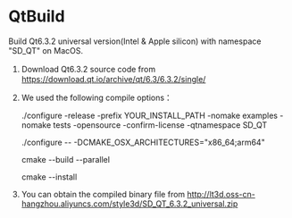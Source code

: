 # QtBuild
Build Qt6.3.2 universal version(Intel & Apple silicon) with namespace "SD_QT" on MacOS.

1. Download Qt6.3.2 source code from　https://download.qt.io/archive/qt/6.3/6.3.2/single/
   
2. We used the following compile options：

      ./configure -release -prefix YOUR_INSTALL_PATH -nomake examples -nomake tests -opensource -confirm-license -qtnamespace SD_QT
   
      ./configure -- -DCMAKE_OSX_ARCHITECTURES="x86_64;arm64"
   
      cmake --build --parallel
   
      cmake --install

4. You can obtain the compiled binary file from http://lt3d.oss-cn-hangzhou.aliyuncs.com/style3d/SD_QT_6.3.2_universal.zip
